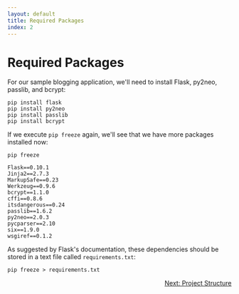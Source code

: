 ```yaml
---
layout: default
title: Required Packages
index: 2
---
```


# Required Packages

For our sample blogging application, we'll need to install Flask, py2neo, passlib, and bcrypt:

```
pip install flask
pip install py2neo
pip install passlib
pip install bcrypt
```

If we execute `pip freeze` again, we'll see that we have more packages installed now:

```
pip freeze
```

```
Flask==0.10.1
Jinja2==2.7.3
MarkupSafe==0.23
Werkzeug==0.9.6
bcrypt==1.1.0
cffi==0.8.6
itsdangerous==0.24
passlib==1.6.2
py2neo==2.0.3
pycparser==2.10
six==1.9.0
wsgiref==0.1.2
```

As suggested by Flask's documentation, these dependencies should be stored in a text file called `requirements.txt`:

```
pip freeze > requirements.txt
```

<p align="right"><a href="{{ site.baseurl }}/pages/project-structure.html">Next: Project Structure</a></p>